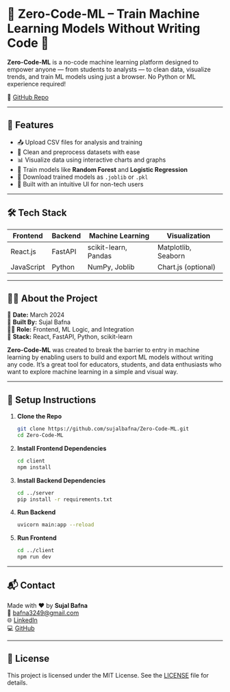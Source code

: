 # 🤖 Zero-Code-ML – Train Machine Learning Models Without Writing Code 🧠

**Zero-Code-ML** is a no-code machine learning platform designed to empower anyone — from students to analysts — to clean data, visualize trends, and train ML models using just a browser. No Python or ML experience required!

🔗 [GitHub Repo](https://github.com/sujalbafna/Zero-Code-ML)

---

## 🚀 Features

- 📤 Upload CSV files for analysis and training
- 🧹 Clean and preprocess datasets with ease
- 📊 Visualize data using interactive charts and graphs
- 🧠 Train models like **Random Forest** and **Logistic Regression**
- 💾 Download trained models as `.joblib` or `.pkl`
- 🧩 Built with an intuitive UI for non-tech users

---

## 🛠️ Tech Stack

| Frontend       | Backend       | Machine Learning     | Visualization   |
|----------------|----------------|-----------------------|------------------|
| React.js        | FastAPI        | scikit-learn, Pandas   | Matplotlib, Seaborn |
| JavaScript      | Python         | NumPy, Joblib         | Chart.js (optional)  |

---

## 👨‍💻 About the Project

📅 **Date:** March 2024  
🧠 **Built By:** Sujal Bafna  
👨‍🏫 **Role:** Frontend, ML Logic, and Integration  
📍 **Stack:** React, FastAPI, Python, scikit-learn

**Zero-Code-ML** was created to break the barrier to entry in machine learning by enabling users to build and export ML models without writing any code. It’s a great tool for educators, students, and data enthusiasts who want to explore machine learning in a simple and visual way.

---

## 🔧 Setup Instructions

1. **Clone the Repo**
   ```bash
   git clone https://github.com/sujalbafna/Zero-Code-ML.git
   cd Zero-Code-ML
   ```

2. **Install Frontend Dependencies**
   ```bash
   cd client
   npm install
   ```

3. **Install Backend Dependencies**
   ```bash
   cd ../server
   pip install -r requirements.txt
   ```

4. **Run Backend**
   ```bash
   uvicorn main:app --reload
   ```

5. **Run Frontend**
   ```bash
   cd ../client
   npm run dev
   ```

---

## 📬 Contact

Made with ❤️ by **Sujal Bafna**  
📧 bafna3249@gmail.com  
🌐 [LinkedIn](https://www.linkedin.com/in/sujal-bafna-70a343238/)  
💻 [GitHub](https://github.com/sujalbafna)

---

## 📌 License

This project is licensed under the MIT License. See the [LICENSE](LICENSE) file for details.
